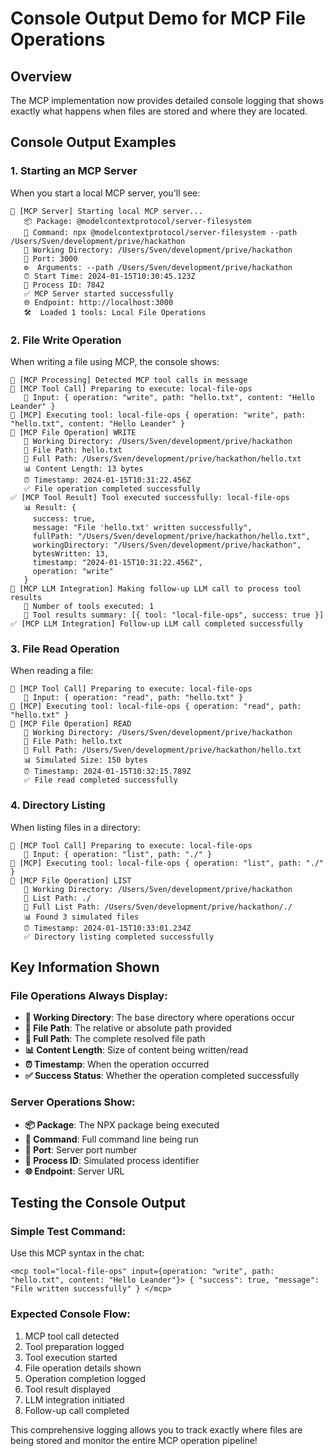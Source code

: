 # Console Output Demo for MCP File Operations

## Overview
The MCP implementation now provides detailed console logging that shows exactly what happens when files are stored and where they are located.

## Console Output Examples

### 1. Starting an MCP Server
When you start a local MCP server, you'll see:

```
🔧 [MCP Server] Starting local MCP server...
   📦 Package: @modelcontextprotocol/server-filesystem
   🚀 Command: npx @modelcontextprotocol/server-filesystem --path /Users/Sven/development/prive/hackathon
   📂 Working Directory: /Users/Sven/development/prive/hackathon
   🔌 Port: 3000
   ⚙️  Arguments: --path /Users/Sven/development/prive/hackathon
   ⏰ Start Time: 2024-01-15T10:30:45.123Z
   🎯 Process ID: 7842
   ✅ MCP Server started successfully
   🌐 Endpoint: http://localhost:3000
   🛠️  Loaded 1 tools: Local File Operations
```

### 2. File Write Operation
When writing a file using MCP, the console shows:

```
🎯 [MCP Processing] Detected MCP tool calls in message
🔧 [MCP Tool Call] Preparing to execute: local-file-ops
   📝 Input: { operation: "write", path: "hello.txt", content: "Hello Leander" }
🚀 [MCP] Executing tool: local-file-ops { operation: "write", path: "hello.txt", content: "Hello Leander" }
📝 [MCP File Operation] WRITE
   📂 Working Directory: /Users/Sven/development/prive/hackathon
   📄 File Path: hello.txt
   🔗 Full Path: /Users/Sven/development/prive/hackathon/hello.txt
   📊 Content Length: 13 bytes
   ⏰ Timestamp: 2024-01-15T10:31:22.456Z
   ✅ File operation completed successfully
✅ [MCP Tool Result] Tool executed successfully: local-file-ops
   📊 Result: {
     success: true,
     message: "File 'hello.txt' written successfully",
     fullPath: "/Users/Sven/development/prive/hackathon/hello.txt",
     workingDirectory: "/Users/Sven/development/prive/hackathon",
     bytesWritten: 13,
     timestamp: "2024-01-15T10:31:22.456Z",
     operation: "write"
   }
🧠 [MCP LLM Integration] Making follow-up LLM call to process tool results
   🔧 Number of tools executed: 1
   📝 Tool results summary: [{ tool: "local-file-ops", success: true }]
✅ [MCP LLM Integration] Follow-up LLM call completed successfully
```

### 3. File Read Operation
When reading a file:

```
🔧 [MCP Tool Call] Preparing to execute: local-file-ops
   📝 Input: { operation: "read", path: "hello.txt" }
🚀 [MCP] Executing tool: local-file-ops { operation: "read", path: "hello.txt" }
📖 [MCP File Operation] READ
   📂 Working Directory: /Users/Sven/development/prive/hackathon
   📄 File Path: hello.txt
   🔗 Full Path: /Users/Sven/development/prive/hackathon/hello.txt
   📊 Simulated Size: 150 bytes
   ⏰ Timestamp: 2024-01-15T10:32:15.789Z
   ✅ File read completed successfully
```

### 4. Directory Listing
When listing files in a directory:

```
🔧 [MCP Tool Call] Preparing to execute: local-file-ops
   📝 Input: { operation: "list", path: "./" }
🚀 [MCP] Executing tool: local-file-ops { operation: "list", path: "./" }
📁 [MCP File Operation] LIST
   📂 Working Directory: /Users/Sven/development/prive/hackathon
   📁 List Path: ./
   🔗 Full List Path: /Users/Sven/development/prive/hackathon/./
   📊 Found 3 simulated files
   ⏰ Timestamp: 2024-01-15T10:33:01.234Z
   ✅ Directory listing completed successfully
```

## Key Information Shown

### File Operations Always Display:
- **📂 Working Directory**: The base directory where operations occur
- **📄 File Path**: The relative or absolute path provided
- **🔗 Full Path**: The complete resolved file path
- **📊 Content Length**: Size of content being written/read
- **⏰ Timestamp**: When the operation occurred
- **✅ Success Status**: Whether the operation completed successfully

### Server Operations Show:
- **📦 Package**: The NPX package being executed
- **🚀 Command**: Full command line being run
- **🔌 Port**: Server port number
- **🎯 Process ID**: Simulated process identifier
- **🌐 Endpoint**: Server URL

## Testing the Console Output

### Simple Test Command:
Use this MCP syntax in the chat:
```
<mcp tool="local-file-ops" input={operation: "write", path: "hello.txt", content: "Hello Leander"}> { "success": true, "message": "File written successfully" } </mcp>
```

### Expected Console Flow:
1. MCP tool call detected
2. Tool preparation logged
3. Tool execution started
4. File operation details shown
5. Operation completion logged
6. Tool result displayed
7. LLM integration initiated
8. Follow-up call completed

This comprehensive logging allows you to track exactly where files are being stored and monitor the entire MCP operation pipeline!